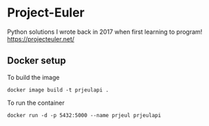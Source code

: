# Project-Euler

Python solutions I wrote back in 2017 when first learning to program!
https://projecteuler.net/

## Docker setup
To build the image

`docker image build -t prjeulapi .`

To run the container

`docker run -d -p 5432:5000 --name prjeul prjeulapi`